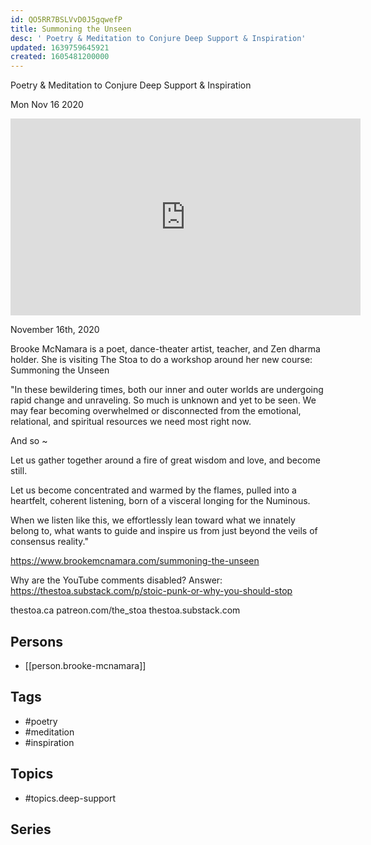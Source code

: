 ```yaml
---
id: QO5RR7BSLVvD0J5gqwefP
title: Summoning the Unseen
desc: ' Poetry & Meditation to Conjure Deep Support & Inspiration'
updated: 1639759645921
created: 1605481200000
---
```



 Poetry & Meditation to Conjure Deep Support & Inspiration

Mon Nov 16 2020

<iframe width="560" height="315" src="https://www.youtube.com/embed/Xxj88T_njGk" title="Summoning the Unseen: Poetry & Meditation to Conjure Deep Support & Inspiration w/ Brooke McNamara" frameborder="0" allow="accelerometer; autoplay; clipboard-write; encrypted-media; gyroscope; picture-in-picture" allowfullscreen ></iframe>

November 16th, 2020

Brooke McNamara is a poet, dance-theater artist, teacher, and Zen dharma holder. She is visiting The Stoa to do a workshop around her new course: Summoning the Unseen

"In these bewildering times, both our inner and outer worlds are undergoing rapid change and unraveling. So much is unknown and yet to be seen. We may fear becoming overwhelmed or disconnected from the emotional, relational, and spiritual resources we need most right now.

And so ~

Let us gather together around a fire of great wisdom and love, and become still.

Let us become concentrated and warmed by the flames, pulled into a heartfelt, coherent listening, born of a visceral longing for the Numinous.

When we listen like this, we effortlessly lean toward what we innately belong to, what wants to guide and inspire us from just beyond the veils of consensus reality."

https://www.brookemcnamara.com/summoning-the-unseen

Why are the YouTube comments disabled? Answer: https://thestoa.substack.com/p/stoic-punk-or-why-you-should-stop

thestoa.ca
patreon.com/the_stoa
thestoa.substack.com

## Persons

- [[person.brooke-mcnamara]]

## Tags

- #poetry
- #meditation
- #inspiration

## Topics

- #topics.deep-support

## Series



